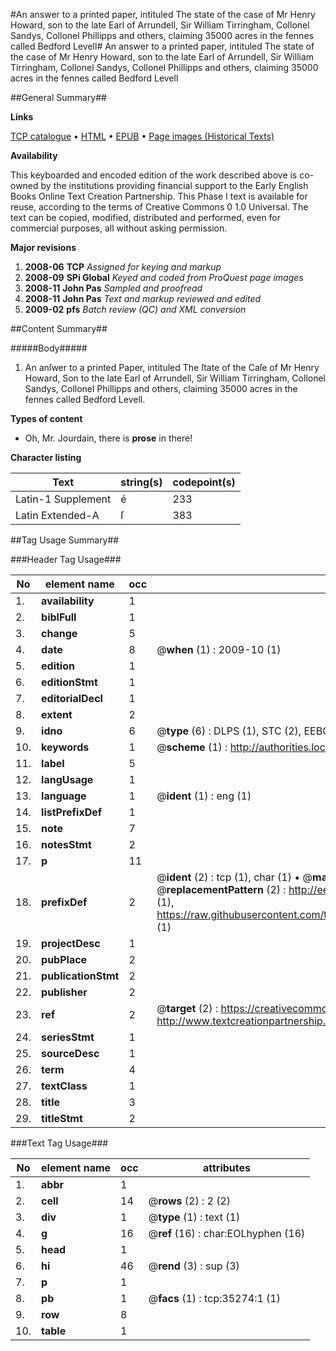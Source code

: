 #An answer to a printed paper, intituled The state of the case of Mr Henry Howard, son to the late Earl of Arrundell, Sir William Tirringham, Collonel Sandys, Collonel Phillipps and others, claiming 35000 acres in the fennes called Bedford Levell#
An answer to a printed paper, intituled The state of the case of Mr Henry Howard, son to the late Earl of Arrundell, Sir William Tirringham, Collonel Sandys, Collonel Phillipps and others, claiming 35000 acres in the fennes called Bedford Levell

##General Summary##

**Links**

[TCP catalogue](http://www.ota.ox.ac.uk/tcp/)  • 
[HTML](http://tei.it.ox.ac.uk/tcp/Texts-HTML/free/A25/A25546.html)  • 
[EPUB](http://tei.it.ox.ac.uk/tcp/Texts-EPUB/free/A25/A25546.epub) • 
[Page images (Historical Texts)](https://data.historicaltexts.jisc.ac.uk/view?pubId=eebo-99830820e&pageId=eebo-99830820e-35274-1)

**Availability**

This keyboarded and encoded edition of the
	       work described above is co-owned by the institutions
	       providing financial support to the Early English Books
	       Online Text Creation Partnership. This Phase I text is
	       available for reuse, according to the terms of Creative
	       Commons 0 1.0 Universal. The text can be copied,
	       modified, distributed and performed, even for
	       commercial purposes, all without asking permission.

**Major revisions**

1. __2008-06__ __TCP__ *Assigned for keying and markup*
1. __2008-09__ __SPi Global__ *Keyed and coded from ProQuest page images*
1. __2008-11__ __John Pas__ *Sampled and proofread*
1. __2008-11__ __John Pas__ *Text and markup reviewed and edited*
1. __2009-02__ __pfs__ *Batch review (QC) and XML conversion*

##Content Summary##

#####Body#####

1. An anſwer to a printed Paper, intituled The ſtate of the Caſe of Mr Henry Howard, Son to the late Earl of Arrundell, Sir William Tirringham, Collonel Sandys, Collonel Phillipps and others, claiming 35000 acres in the fennes called Bedford Levell.

**Types of content**

  * Oh, Mr. Jourdain, there is **prose** in there!

**Character listing**


|Text|string(s)|codepoint(s)|
|---|---|---|
|Latin-1 Supplement|é|233|
|Latin Extended-A|ſ|383|

##Tag Usage Summary##

###Header Tag Usage###

|No|element name|occ|attributes|
|---|---|---|---|
|1.|__availability__|1||
|2.|__biblFull__|1||
|3.|__change__|5||
|4.|__date__|8| @__when__ (1) : 2009-10 (1)|
|5.|__edition__|1||
|6.|__editionStmt__|1||
|7.|__editorialDecl__|1||
|8.|__extent__|2||
|9.|__idno__|6| @__type__ (6) : DLPS (1), STC (2), EEBO-CITATION (1), PROQUEST (1), VID (1)|
|10.|__keywords__|1| @__scheme__ (1) : http://authorities.loc.gov/ (1)|
|11.|__label__|5||
|12.|__langUsage__|1||
|13.|__language__|1| @__ident__ (1) : eng (1)|
|14.|__listPrefixDef__|1||
|15.|__note__|7||
|16.|__notesStmt__|2||
|17.|__p__|11||
|18.|__prefixDef__|2| @__ident__ (2) : tcp (1), char (1)  •  @__matchPattern__ (2) : ([0-9\-]+):([0-9IVX]+) (1), (.+) (1)  •  @__replacementPattern__ (2) : http://eebo.chadwyck.com/downloadtiff?vid=$1&page=$2 (1), https://raw.githubusercontent.com/textcreationpartnership/Texts/master/tcpchars.xml#$1 (1)|
|19.|__projectDesc__|1||
|20.|__pubPlace__|2||
|21.|__publicationStmt__|2||
|22.|__publisher__|2||
|23.|__ref__|2| @__target__ (2) : https://creativecommons.org/publicdomain/zero/1.0/ (1), http://www.textcreationpartnership.org/docs/. (1)|
|24.|__seriesStmt__|1||
|25.|__sourceDesc__|1||
|26.|__term__|4||
|27.|__textClass__|1||
|28.|__title__|3||
|29.|__titleStmt__|2||


###Text Tag Usage###

|No|element name|occ|attributes|
|---|---|---|---|
|1.|__abbr__|1||
|2.|__cell__|14| @__rows__ (2) : 2 (2)|
|3.|__div__|1| @__type__ (1) : text (1)|
|4.|__g__|16| @__ref__ (16) : char:EOLhyphen (16)|
|5.|__head__|1||
|6.|__hi__|46| @__rend__ (3) : sup (3)|
|7.|__p__|1||
|8.|__pb__|1| @__facs__ (1) : tcp:35274:1 (1)|
|9.|__row__|8||
|10.|__table__|1||
